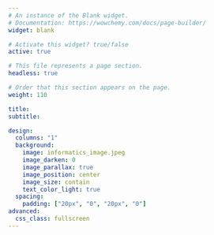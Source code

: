 ```yaml
---
# An instance of the Blank widget.
# Documentation: https://wowchemy.com/docs/page-builder/
widget: blank

# Activate this widget? true/false
active: true

# This file represents a page section.
headless: true

# Order that this section appears on the page.
weight: 110

title:
subtitle:

design:
  columns: "1"
  background:
    image: informatics_image.jpeg
    image_darken: 0
    image_parallax: true
    image_position: center
    image_size: contain
    text_color_light: true
  spacing:
    padding: ["20px", "0", "20px", "0"]
advanced:
  css_class: fullscreen
---
```

